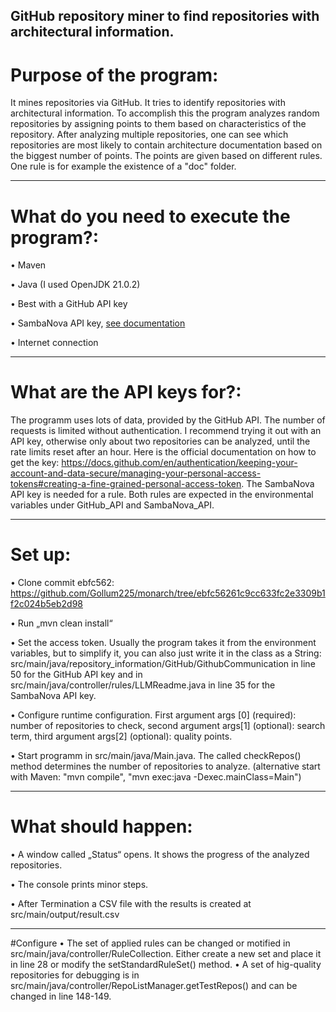 GitHub repository miner to find repositories with architectural information.
---

# Purpose of the program:
It mines repositories via GitHub. It tries to identify repositories with architectural information. To accomplish this the program analyzes random repositories by assigning points to them based on characteristics of the repository. After analyzing multiple repositories, one can see which repositories are most likely to contain architecture documentation based on the biggest number of points.
The points are given based on different rules. One rule is for example the existence of a "doc" folder.

---

# What do you need to execute the program?:
• Maven

• Java (I used OpenJDK 21.0.2)

• Best with a GitHub API key

• SambaNova API key, [see documentation](https://docs.sambanova.ai/sambastudio/latest/resources.html)

• Internet connection

---

# What are the API keys for?:
The programm uses lots of data, provided by the GitHub API. The number of requests is limited without authentication. I recommend trying it out with an API key, otherwise only about two repositories can be analyzed, until the rate limits reset after an hour. Here is the official documentation on how to get the key: https://docs.github.com/en/authentication/keeping-your-account-and-data-secure/managing-your-personal-access-tokens#creating-a-fine-grained-personal-access-token.
The SambaNova API key is needed for a rule.
Both rules are expected in the environmental variables under GitHub_API and SambaNova_API.

---

# Set up:
• Clone commit ebfc562: https://github.com/Gollum225/monarch/tree/ebfc56261c9cc633fc2e3309b1f2c024b5eb2d98

• Run „mvn clean install“

• Set the access token. Usually the program takes it from the environment variables, but to simplify it, you can also just write it in the class as a String: src/main/java/repository_information/GitHub/GithubCommunication in line 50 for the GitHub API key and in src/main/java/controller/rules/LLMReadme.java in line 35 for the SambaNova API key.

• Configure runtime configuration. First argument args [0] (required): number of repositories to check, second argument args[1] (optional): search term, third argument args[2] (optional): quality points.

• Start programm in src/main/java/Main.java. The called checkRepos() method determines the number of repositories to analyze. (alternative start with Maven: "mvn compile", "mvn exec:java -Dexec.mainClass=Main")

---

# What should happen:
• A window called „Status“ opens. It shows the progress of the analyzed repositories.

• The console prints minor steps.

• After Termination a CSV file with the results is created at src/main/output/result.csv

---

#Configure
• The set of applied rules can be changed or motified in src/main/java/controller/RuleCollection.  Either create a new set and place it in line 28 or modify the setStandardRuleSet() method.
• A set of hig-quality repositories for debugging is in src/main/java/controller/RepoListManager.getTestRepos() and can be changed in line 148-149.
